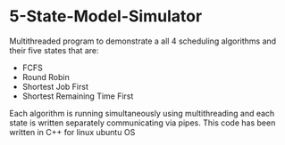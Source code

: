 # 5-State-Model-Simulator
Multithreaded program to demonstrate a all 4 scheduling algorithms and their five states that are:
* FCFS
* Round Robin
* Shortest Job First
* Shortest Remaining Time First

Each algorithm is running simultaneously using multithreading and each state is written separately communicating via pipes. 
This code has been written in C++ for linux ubuntu OS
